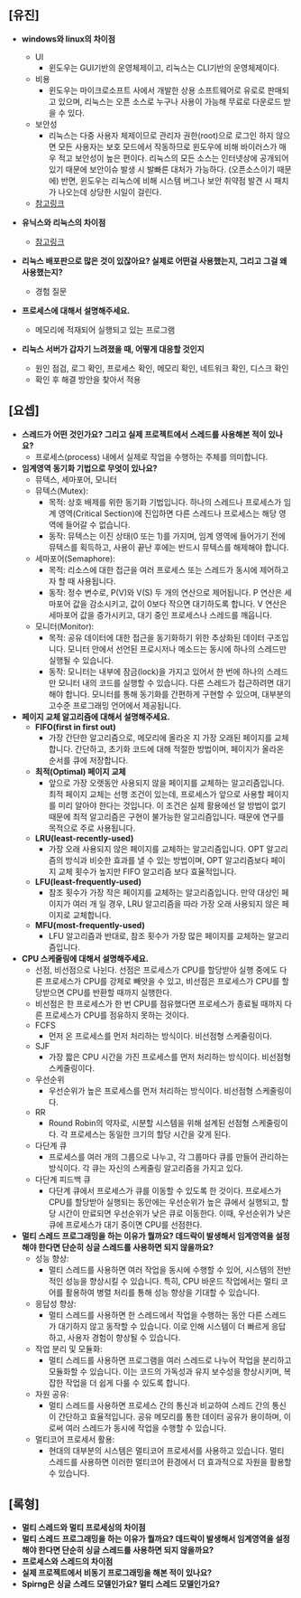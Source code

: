 ## [유진]
- **windows와 linux의 차이점**
  - UI
    - 윈도우는 GUI기반의 운영체제이고, 리눅스는 CLI기반의 운영체제이다. 
  - 비용
    - 윈도우는 마이크로소프트 사에서 개발한 상용 소프트웨어로 유로로 판매되고 있으며,
      리눅스는 오픈 소스로 누구나 사용이 가능해 무료로 다운로드 받을 수 있다.
  - 보안성    
    - 리눅스는 다중 사용자 체제이므로 관리자 권한(root)으로 로그인 하지 않으면 모든 사용자는 보호 모드에서 작동하므로 윈도우에 비해 바이러스가 매우 적고 보안성이 높은 편이다.
리눅스의 모든 소스는 인터넷상에 공개되어 있기 때문에 보안이슈 발생 시 발빠른 대처가 가능하다. (오픈소스이기 때문에)
반면, 윈도우는 리눅스에 비해 시스템 버그나 보안 취약점 발견 시 패치가 나오는데 상당한 시일이 걸린다.
  - [참고링크](https://spidyweb.tistory.com/69)

- **유닉스와 리눅스의 차이점**
  - [참고링크](https://btcd.tistory.com/360)
- **리눅스 배포판으로 많은 것이 있잖아요? 실제로 어떤걸 사용했는지, 그리고 그걸 왜 사용했는지?**
  - 경험 질문
- **프로세스에 대해서 설명해주세요.**
  - 메모리에 적재되어 실행되고 있는 프로그램
- **리눅스 서버가 갑자기 느려졌을 때, 어떻게 대응할 것인지**
  - 원인 점검, 로그 확인, 프로세스 확인, 메모리 확인, 네트워크 확인, 디스크 확인
  - 확인 후 해결 방안을 찾아서 적용

## [요셉]
- **스레드가 어떤 것인가요? 그리고 실제 프로젝트에서 스레드를 사용해본 적이 있나요?**
  - 프로세스(process) 내에서 실제로 작업을 수행하는 주체를 의미합니다.
- **임계영역 동기화 기법으로 무엇이 있나요?**
    - 뮤텍스, 세마포어, 모니터
    - 뮤텍스(Mutex):
      - 목적: 상호 배제를 위한 동기화 기법입니다. 하나의 스레드나 프로세스가 임계 영역(Critical Section)에 진입하면 다른 스레드나 프로세스는 해당 영역에 들어갈 수 없습니다.
      - 동작: 뮤텍스는 이진 상태(0 또는 1)를 가지며, 임계 영역에 들어가기 전에 뮤텍스를 획득하고, 사용이 끝난 후에는 반드시 뮤텍스를 해제해야 합니다.
    - 세마포어(Semaphore):
      - 목적: 리소스에 대한 접근을 여러 프로세스 또는 스레드가 동시에 제어하고자 할 때 사용됩니다.
      - 동작: 정수 변수로, P(V)와 V(S) 두 개의 연산으로 제어됩니다. P 연산은 세마포어 값을 감소시키고, 값이 0보다 작으면 대기하도록 합니다. V 연산은 세마포어 값을 증가시키고, 대기 중인 프로세스나 스레드를 깨웁니다. 
    - 모니터(Monitor):
      - 목적: 공유 데이터에 대한 접근을 동기화하기 위한 추상화된 데이터 구조입니다. 모니터 안에서 선언된 프로시저나 메소드는 동시에 하나의 스레드만 실행될 수 있습니다.
      - 동작: 모니터는 내부에 잠금(lock)을 가지고 있어서 한 번에 하나의 스레드만 모니터 내의 코드를 실행할 수 있습니다. 다른 스레드가 접근하려면 대기해야 합니다. 모니터를 통해 동기화를 간편하게 구현할 수 있으며, 대부분의 고수준 프로그래밍 언어에서 제공됩니다.
- **페이지 교체 알고리즘에 대해서 설명해주세요.**
  - **FIFO(first in first out)**
    - 가장 간단한 알고리즘으로, 메모리에 올라온 지 가장 오래된 페이지를 교체합니다. 간단하고, 초기화 코드에 대해 적절한 방법이며, 페이지가 올라온 순서를 큐에 저장합니다.
  - **최적(Optimal) 페이지 교체**
      - 앞으로 가장 오랫동안 사용되지 않을 페이지를 교체하는 알고리즘입니다. 최적 페이지 교체는 선행 조건이 있는데, 프로세스가 앞으로 사용할 페이지를 미리 알아야 한다는 것입니다. 이 조건은 실제 활용에선 알 방법이 없기 때문에 최적 알고리즘은 구현이 불가능한 알고리즘입니다. 때문에 연구를 목적으로 주로 사용됩니다.
  - **LRU(least-recently-used)**
      - 가장 오래 사용되지 않은 페이지를 교체하는 알고리즘입니다. OPT 알고리즘의 방식과 비슷한 효과를 낼 수 있는 방법이며, OPT 알고리즘보다 페이지 교체 횟수가 높지만 FIFO 알고리즘 보다 효율적입니다.
  - **LFU(least-frequently-used)**
      - 참조 횟수가 가장 작은 페이지를 교체하는 알고리즘입니다. 만약 대상인 페이지가 여러 개 일 경우, LRU 알고리즘을 따라 가장 오래 사용되지 않은 페이지로 교체합니다.
  - **MFU(most-frequently-used)**
      - LFU 알고리즘과 반대로, 참조 횟수가 가장 많은 페이지를 교체하는 알고리즘입니다.
- **CPU 스케줄링에 대해서 설명해주세요.**
  - 선점, 비선점으로 나뉜다. 선점은 프로세스가 CPU를 할당받아 실행 중에도 다른 프로세스가 CPU를 강제로 빼앗을 수 있고, 비선점은 프로세스가 CPU를 할당받으면 CPU를 반환할 때까지 실행한다.
  - 비선점은 한 프로세스가 한 번 CPU를 점유했다면 프로세스가 종료될 때까지 다른 프로세스가 CPU를 점유하지 못하는 것이다.
  - FCFS
    - 먼저 온 프로세스를 먼저 처리하는 방식이다. 비선점형 스케줄링이다.
  - SJF
    - 가장 짧은 CPU 시간을 가진 프로세스를 먼저 처리하는 방식이다. 비선점형 스케줄링이다.
  - 우선순위
    - 우선순위가 높은 프로세스를 먼저 처리하는 방식이다. 비선점형 스케줄링이다.
  - RR
    - Round Robin의 약자로, 시분할 시스템을 위해 설계된 선점형 스케줄링이다. 각 프로세스는 동일한 크기의 할당 시간을 갖게 된다.
  - 다단계 큐
    - 프로세스를 여러 개의 그룹으로 나누고, 각 그룹마다 큐를 만들어 관리하는 방식이다. 각 큐는 자신의 스케줄링 알고리즘을 가지고 있다.
  - 다단계 피드백 큐
    - 다단계 큐에서 프로세스가 큐를 이동할 수 있도록 한 것이다. 프로세스가 CPU를 할당받아 실행되는 동안에는 우선순위가 높은 큐에서 실행되고, 할당 시간이 만료되면 우선순위가 낮은 큐로 이동한다. 이때, 우선순위가 낮은 큐에 프로세스가 대기 중이면 CPU를 선점한다.
- **멀티 스레드 프로그래밍을 하는 이유가 뭘까요? 데드락이 발생해서 임계영역을 설정해야 한다면 단순히 싱글 스레드를 사용하면 되지 않을까요?**
  - 성능 향상:
    - 멀티 스레드를 사용하면 여러 작업을 동시에 수행할 수 있어, 시스템의 전반적인 성능을 향상시킬 수 있습니다. 특히, CPU 바운드 작업에서는 멀티 코어를 활용하여 병렬 처리를 통해 성능 향상을 기대할 수 있습니다.
  - 응답성 향상:
    - 멀티 스레드를 사용하면 한 스레드에서 작업을 수행하는 동안 다른 스레드가 대기하지 않고 동작할 수 있습니다. 이로 인해 시스템이 더 빠르게 응답하고, 사용자 경험이 향상될 수 있습니다.
  - 작업 분리 및 모듈화:
    - 멀티 스레드를 사용하면 프로그램을 여러 스레드로 나누어 작업을 분리하고 모듈화할 수 있습니다. 이는 코드의 가독성과 유지 보수성을 향상시키며, 복잡한 작업을 더 쉽게 다룰 수 있도록 합니다.
  - 자원 공유:
    - 멀티 스레드를 사용하면 프로세스 간의 통신과 비교하여 스레드 간의 통신이 간단하고 효율적입니다. 공유 메모리를 통한 데이터 공유가 용이하며, 이로써 여러 스레드가 동시에 작업을 수행할 수 있습니다.
  - 멀티코어 프로세서 활용:
    - 현대의 대부분의 시스템은 멀티코어 프로세서를 사용하고 있습니다. 멀티 스레드를 사용하면 이러한 멀티코어 환경에서 더 효과적으로 자원을 활용할 수 있습니다.


## [록형]
- **멀티 스레드와 멀티 프로세싱의 차이점**
- **멀티 스레드 프로그래밍을 하는 이유가 뭘까요? 데드락이 발생해서 임계영역을 설정해야 한다면 단순히 싱글 스레드를 사용하면 되지 않을까요?**
- **프로세스와 스레드의 차이점**
- **실제 프로젝트에서 비동기 프로그래밍을 해본 적이 있나요?**
- **Spirng은 싱글 스레드 모델인가요? 멀티 스레드 모델인가요?**
